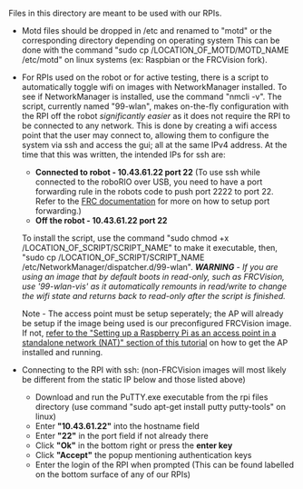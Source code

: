 Files in this directory are meant to be used with our RPIs.

- Motd files should be dropped in /etc and renamed to "motd" or the corresponding directory depending on operating system
  This can be done with the command "sudo cp /LOCATION_OF_MOTD/MOTD_NAME /etc/motd" on linux systems 
  (ex: Raspbian or the FRCVision fork).
	
- For RPIs used on the robot or for active testing, there is a script to automatically toggle wifi on images with
	NetworkManager installed. To see if NetworkManager is installed, use the command "nmcli -v". The script, currently named
	"99-wlan", makes on-the-fly configuration with the RPI off the robot *significantly easier* as it does not require
	the RPI to be connected to any network. This is done by creating a wifi access point that the user may connect to,
	allowing them to configure the system via ssh and access the gui; all at the same IPv4 address. At the time that this was
	written, the intended IPs for ssh are:
	- **Connected to robot - 10.43.61.22 port 22** (To use ssh while connected to the roboRIO over USB, you need to have a port
	forwarding rule in the robots code to push port 2222 to port 22. Refer to the [FRC documentation](https://docs.wpilib.org/en/latest/docs/networking/networking-utilities/portforwarding.html)
	for more on how to setup port forwarding.)
	- **Off the robot - 10.43.61.22 port 22**
	
	To install the script, use the command "sudo chmod +x /LOCATION_OF_SCRIPT/SCRIPT_NAME" to make it executable, then,
	"sudo cp /LOCATION_OF_SCRIPT/SCRIPT_NAME /etc/NetworkManager/dispatcher.d/99-wlan".
	***WARNING*** *- If you are using an image that by default boots in read-only, such as FRCVision, use '99-wlan-vis' as it*
	*automatically remounts in read/write to change the wifi state and returns back to read-only after the script is finished.*
	
	Note - The access point must be setup seperately; the AP will already be setup if the image being used is our preconfigured
	FRCVision image. If not, [refer to the "Setting up a Raspberry Pi as an access point
	in a standalone network (NAT)" section of this tutorial](https://www.raspberrypi.org/documentation/configuration/wireless/access-point.md) on how to get the AP installed and running.

- Connecting to the RPI with ssh: (non-FRCVision images will most likely be different from the static IP below and those listed above)
	- Download and run the PuTTY.exe executable from the rpi files directory (use command "sudo apt-get install putty
	  putty-tools" on linux)
	- Enter **"10.43.61.22"** into the hostname field
	- Enter **"22"** in the port field if not already there
	- Click **"Ok"** in the bottom right or press the **enter key**
	- Click **"Accept"** the popup mentioning authentication keys
	- Enter the login of the RPI when prompted (This can be found labelled on the bottom surface of any of our RPIs)
